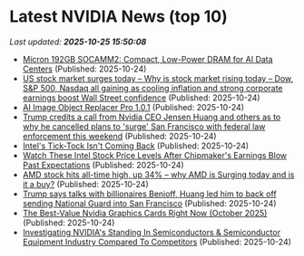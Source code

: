 # Latest NVIDIA News (top 10)
_Last updated: **2025-10-25 15:50:08**_

- [Micron 192GB SOCAMM2: Compact, Low-Power DRAM for AI Data Centers](https://www.storagereview.com/news/micron-192gb-socamm2-compact-low-power-dram-for-ai-data-centers) (Published: 2025-10-24)
- [US stock market surges today – Why is stock market rising today – Dow, S&P 500, Nasdaq all gaining as cooling inflation and strong corporate earnings boost Wall Street confidence](https://economictimes.indiatimes.com/news/international/us/us-stock-market-surges-today-why-is-stock-market-rising-today-dow-sp-500-nasdaq-all-gaining-as-cooling-inflation-and-strong-corporate-earnings-boost-wall-street-confidence/articleshow/124788437.cms) (Published: 2025-10-24)
- [AI Image Object Replacer Pro 1.0.1](https://post.rlsbb.to/ai-image-object-replacer-pro-1-0-1/) (Published: 2025-10-24)
- [Trump credits a call from Nvidia CEO Jensen Huang and others as to why he cancelled plans to 'surge' San Francisco with federal law enforcement this weekend](https://www.pcgamer.com/hardware/trump-credits-a-call-from-nvidia-ceo-jensen-huang-and-others-as-to-why-he-cancelled-plans-to-surge-san-francisco-with-federal-law-enforcement-this-weekend/) (Published: 2025-10-24)
- [Intel's Tick-Tock Isn't Coming Back](https://slashdot.org/story/25/10/24/1527235/intels-tick-tock-isnt-coming-back) (Published: 2025-10-24)
- [Watch These Intel Stock Price Levels After Chipmaker's Earnings Blow Past Expectations](https://www.investopedia.com/watch-these-intel-stock-price-levels-after-chipmaker-earnings-blow-past-expectations-11836311) (Published: 2025-10-24)
- [AMD stock hits all-time high, up 34% – why AMD is Surging today and is it a buy?](https://economictimes.indiatimes.com/news/international/us/amd-stock-hits-all-time-high-up-34-why-amd-is-surging-today-and-is-it-a-buy/articleshow/124788570.cms) (Published: 2025-10-24)
- [Trump says talks with billionaires Benioff, Huang led him to back off sending National Guard into San Francisco](https://fortune.com/2025/10/24/trump-national-guard-san-francisco-mayor-benioff-huang-billionaires/) (Published: 2025-10-24)
- [The Best-Value Nvidia Graphics Cards Right Now (October 2025)](https://www.bgr.com/2005691/best-nvidia-graphics-cards-price-october-2025/) (Published: 2025-10-24)
- [Investigating NVIDIA's Standing In Semiconductors & Semiconductor Equipment Industry Compared To Competitors](https://biztoc.com/x/521d057d562c048c) (Published: 2025-10-24)
